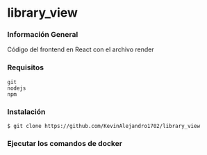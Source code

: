 # library_view

### Información General
Código del frontend en React con el archivo render 

### Requisitos
```
git
nodejs
npm
```

### Instalación
```
$ git clone https://github.com/KevinAlejandro1702/library_view
```

### Ejecutar los comandos de docker
```




